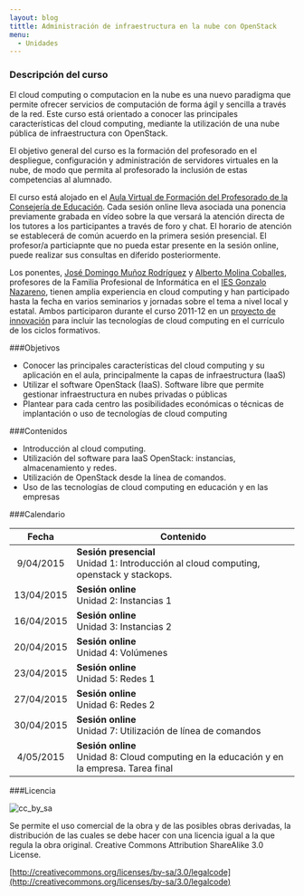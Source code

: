 ```yaml
---
layout: blog
tittle: Administración de infraestructura en la nube con OpenStack
menu:
  - Unidades
---
```

### Descripción del curso

El cloud computing o computacion en la nube es una nuevo paradigma que permite
ofrecer servicios de computación de forma ágil y sencilla a través de la
red. Este curso está orientado a conocer las principales características del
cloud computing, mediante la utilización de una nube pública de infraestructura
con OpenStack. 

El objetivo general del curso es la formación del profesorado en el despliegue, 
configuración y administración de servidores virtuales en la nube, de modo que
permita al profesorado la inclusión de estas competencias al alumnado. 

El curso está alojado en el
[Aula Virtual de Formación del Profesorado de la Consejería de Educación](http://educacionadistancia.juntadeandalucia.es/profesorado/course/view.php?id=880). Cada
sesión online lleva asociada una ponencia previamente grabada en vídeo sobre la
que versará la atención directa de los tutores a los participantes a través de
foro y chat. El horario de atención se establecerá de común acuerdo en la
primera sesión presencial. El profesor/a particiapnte que no pueda estar
presente en la sesión online, puede realizar sus consultas en diferido
posteriormente.

Los ponentes, [José Domingo Muñoz Rodríguez](http://www.josedomingo.org) y
[Alberto Molina Coballes](http://albertomolina.wordpress.com), profesores de la
Familia Profesional de Informática en el
[IES Gonzalo Nazareno](http://informatica.gonzalonazareno.org), tienen amplia
experiencia en cloud computing y han participado hasta la fecha en varios
seminarios y jornadas sobre el tema a nivel local y estatal. Ambos participaron
durante el curso 2011-12 en un
[proyecto de innovación](http://www.gonzalonazareno.org/cloud) para incluir las
tecnologías de cloud computing en el currículo de los ciclos formativos.

###Objetivos
* Conocer las principales características del cloud computing y su aplicación en
  el aula, principalmente la capas de infraestructura (IaaS)
* Utilizar el software OpenStack (IaaS). Software libre que permite gestionar
  infraestructura en nubes privadas o públicas
* Plantear para cada centro las posibilidades económicas o técnicas de
  implantación o uso de tecnologías de cloud computing 


###Contenidos
* Introducción al cloud computing.
* Utilización del software para IaaS OpenStack: instancias, almacenamiento y
  redes.
* Utilización de OpenStack desde la línea de comandos.
* Uso de las tecnologías de cloud computing en educación y en las empresas

###Calendario


|Fecha|Contenido|
|:---:|---------|
|9/04/2015|**Sesión presencial**<br/>Unidad 1: Introducción al cloud computing, openstack y stackops.|
|13/04/2015|**Sesión online**<br/>Unidad 2: Instancias 1|
|16/04/2015|**Sesión online**<br/>Unidad 3: Instancias 2|
|20/04/2015|**Sesión online**<br/>Unidad 4: Volúmenes|
|23/04/2015|**Sesión online**<br/>Unidad 5: Redes 1|
|27/04/2015|**Sesión online**<br/>Unidad 6: Redes 2|
|30/04/2015|**Sesión online**<br/>Unidad 7: Utilización de línea de comandos|
|4/05/2015|**Sesión online**<br/>Unidad 8: Cloud computing en la educación y en la empresa. Tarea final|

###Licencia

![cc_by_sa](http://iesgn.github.io/cloud/img/cc_by_sa.png)

Se permite el uso comercial de la obra y de las posibles obras derivadas, la
distribución de las cuales se debe hacer con una licencia igual a la que regula
la obra original. Creative Commons Attribution ShareAlike 3.0 License.

[http://creativecommons.org/licenses/by-sa/3.0/legalcode](http://creativecommons.org/licenses/by-sa/3.0/legalcode)

